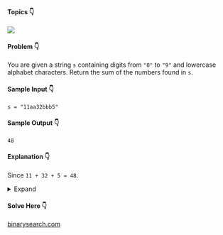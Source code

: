 #### Topics :point_down:
![](https://img.shields.io/badge/-string-wheat)

#### Problem :point_down:
You are given a string `s` containing digits from `"0"` to `"9"` and lowercase alphabet characters. Return the sum of the numbers found in `s`.
#### Sample Input :point_down:
```
s = "11aa32bbb5"
```
#### Sample Output :point_down:
```
48
```
#### Explanation :point_down:
Since `11 + 32 + 5 = 48`.
<details>
<summary>Expand</summary>

#### Python :point_down:
```py
def solve(self, s):
    sum_ = 0
    n = 0
    for i in s:
        if (i.isdigit()):
            n = n * 10 + int(i)
        else:
            sum_ += n
            n = 0

    return sum_ + n
```
#### Time Complexity :point_down:
```
O(n)
```
#### Space Complexity :point_down:
```
O(1)
```
</details>

#### Solve Here :point_down:
[binarysearch.com](https://binarysearch.com/problems/ASCII-String-to-Integer)
